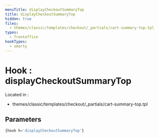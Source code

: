 ```yaml
---
menuTitle: displayCheckoutSummaryTop
title: displayCheckoutSummaryTop
hidden: true
files:
  - themes/classic/templates/checkout/_partials/cart-summary-top.tpl
types:
  - frontoffice
hookTypes:
  - smarty
---
```


# Hook : displayCheckoutSummaryTop

Located in :

  - themes/classic/templates/checkout/_partials/cart-summary-top.tpl

## Parameters

```php
{hook h='displayCheckoutSummaryTop'}
```